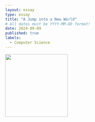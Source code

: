 ```yaml
---
layout: essay
type: essay
title: "A Jump into a New World"
# All dates must be YYYY-MM-DD format!
date: 2024-09-09
published: true
labels:
  - Computer Science
---
```


<img width="200px" class="rounded float-start pe-4" src="../img/difficulty/degree_difficulty.jpg">

